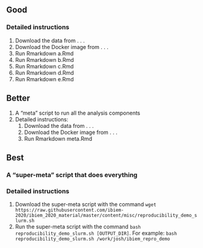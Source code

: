 Good
----

### Detailed instructions

1.  Download the data from . . .
2.  Download the Docker image from . . .
3.  Run Rmarkdown a.Rmd
4.  Run Rmarkdown b.Rmd
5.  Run Rmarkdown c.Rmd
6.  Run Rmarkdown d.Rmd
7.  Run Rmarkdown e.Rmd

Better
------

1.  A “meta” script to run all the analysis components
2.  Detailed instructions:
    1.  Download the data from . . .
    2.  Download the Docker image from . . .
    3.  Run Rmarkdown meta.Rmd

Best
----

### A “super-meta” script that does everything

### Detailed instructions

1.  Download the super-meta script with the command
    `wget https://raw.githubusercontent.com/ibiem-2020/ibiem_2020_material/master/content/misc/reproducibility_demo_slurm.sh`
2.  Run the super-meta script with the command
    `bash reproducibility_demo_slurm.sh [OUTPUT_DIR]`. For example:
    `bash reproducibility_demo_slurm.sh /work/josh/ibiem_repro_demo`
